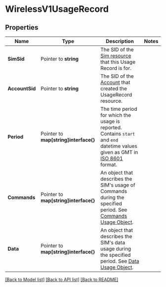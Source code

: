 # WirelessV1UsageRecord

## Properties

Name | Type | Description | Notes
------------ | ------------- | ------------- | -------------
**SimSid** | Pointer to **string** | The SID of the [Sim resource](https://www.twilio.com/docs/iot/wireless/api/sim-resource) that this Usage Record is for. |
**AccountSid** | Pointer to **string** | The SID of the [Account](https://www.twilio.com/docs/iam/api/account) that created the UsageRecord resource. |
**Period** | Pointer to **map[string]interface{}** | The time period for which the usage is reported. Contains `start` and `end` datetime values given as GMT in [ISO 8601](https://www.iso.org/iso-8601-date-and-time-format.html) format. |
**Commands** | Pointer to **map[string]interface{}** | An object that describes the SIM's usage of Commands during the specified period. See [Commands Usage Object](https://www.twilio.com/docs/iot/wireless/api/sim-usagerecord-resource#commands-usage-object). |
**Data** | Pointer to **map[string]interface{}** | An object that describes the SIM's data usage during the specified period. See [Data Usage Object](https://www.twilio.com/docs/iot/wireless/api/sim-usagerecord-resource#data-usage-object). |

[[Back to Model list]](../README.md#documentation-for-models) [[Back to API list]](../README.md#documentation-for-api-endpoints) [[Back to README]](../README.md)


